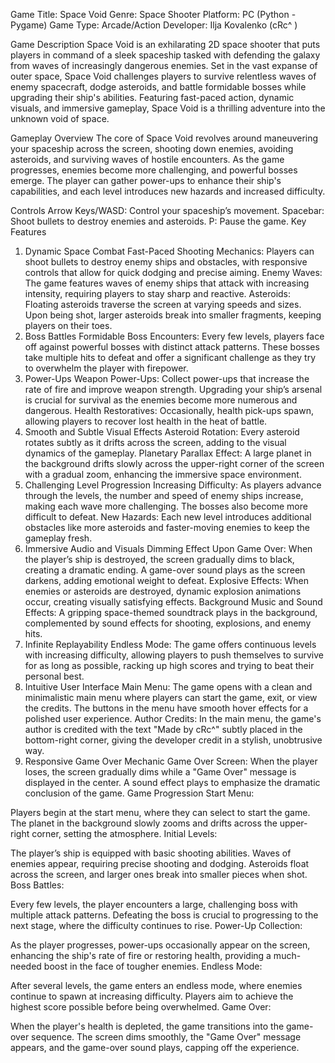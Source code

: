 Game Title: Space Void
Genre: Space Shooter
Platform: PC (Python - Pygame)
Game Type: Arcade/Action
Developer: Ilja Kovalenko (cRc^ )

Game Description
Space Void is an exhilarating 2D space shooter that puts players in command of a sleek spaceship tasked with defending the galaxy from waves of increasingly dangerous enemies. Set in the vast expanse of outer space, Space Void challenges players to survive relentless waves of enemy spacecraft, dodge asteroids, and battle formidable bosses while upgrading their ship's abilities. Featuring fast-paced action, dynamic visuals, and immersive gameplay, Space Void is a thrilling adventure into the unknown void of space.

Gameplay Overview
The core of Space Void revolves around maneuvering your spaceship across the screen, shooting down enemies, avoiding asteroids, and surviving waves of hostile encounters. As the game progresses, enemies become more challenging, and powerful bosses emerge. The player can gather power-ups to enhance their ship's capabilities, and each level introduces new hazards and increased difficulty.

Controls
Arrow Keys/WASD: Control your spaceship’s movement.
Spacebar: Shoot bullets to destroy enemies and asteroids.
P: Pause the game.
Key Features
1. Dynamic Space Combat
Fast-Paced Shooting Mechanics: Players can shoot bullets to destroy enemy ships and obstacles, with responsive controls that allow for quick dodging and precise aiming.
Enemy Waves: The game features waves of enemy ships that attack with increasing intensity, requiring players to stay sharp and reactive.
Asteroids: Floating asteroids traverse the screen at varying speeds and sizes. Upon being shot, larger asteroids break into smaller fragments, keeping players on their toes.
2. Boss Battles
Formidable Boss Encounters: Every few levels, players face off against powerful bosses with distinct attack patterns. These bosses take multiple hits to defeat and offer a significant challenge as they try to overwhelm the player with firepower.
3. Power-Ups
Weapon Power-Ups: Collect power-ups that increase the rate of fire and improve weapon strength. Upgrading your ship’s arsenal is crucial for survival as the enemies become more numerous and dangerous.
Health Restoratives: Occasionally, health pick-ups spawn, allowing players to recover lost health in the heat of battle.
4. Smooth and Subtle Visual Effects
Asteroid Rotation: Every asteroid rotates subtly as it drifts across the screen, adding to the visual dynamics of the gameplay.
Planetary Parallax Effect: A large planet in the background drifts slowly across the upper-right corner of the screen with a gradual zoom, enhancing the immersive space environment.
5. Challenging Level Progression
Increasing Difficulty: As players advance through the levels, the number and speed of enemy ships increase, making each wave more challenging. The bosses also become more difficult to defeat.
New Hazards: Each new level introduces additional obstacles like more asteroids and faster-moving enemies to keep the gameplay fresh.
6. Immersive Audio and Visuals
Dimming Effect Upon Game Over: When the player’s ship is destroyed, the screen gradually dims to black, creating a dramatic ending. A game-over sound plays as the screen darkens, adding emotional weight to defeat.
Explosive Effects: When enemies or asteroids are destroyed, dynamic explosion animations occur, creating visually satisfying effects.
Background Music and Sound Effects: A gripping space-themed soundtrack plays in the background, complemented by sound effects for shooting, explosions, and enemy hits.
7. Infinite Replayability
Endless Mode: The game offers continuous levels with increasing difficulty, allowing players to push themselves to survive for as long as possible, racking up high scores and trying to beat their personal best.
8. Intuitive User Interface
Main Menu: The game opens with a clean and minimalistic main menu where players can start the game, exit, or view the credits. The buttons in the menu have smooth hover effects for a polished user experience.
Author Credits: In the main menu, the game's author is credited with the text "Made by cRc^" subtly placed in the bottom-right corner, giving the developer credit in a stylish, unobtrusive way.
9. Responsive Game Over Mechanic
Game Over Screen: When the player loses, the screen gradually dims while a "Game Over" message is displayed in the center. A sound effect plays to emphasize the dramatic conclusion of the game.
Game Progression
Start Menu:

Players begin at the start menu, where they can select to start the game. The planet in the background slowly zooms and drifts across the upper-right corner, setting the atmosphere.
Initial Levels:

The player’s ship is equipped with basic shooting abilities. Waves of enemies appear, requiring precise shooting and dodging. Asteroids float across the screen, and larger ones break into smaller pieces when shot.
Boss Battles:

Every few levels, the player encounters a large, challenging boss with multiple attack patterns. Defeating the boss is crucial to progressing to the next stage, where the difficulty continues to rise.
Power-Up Collection:

As the player progresses, power-ups occasionally appear on the screen, enhancing the ship's rate of fire or restoring health, providing a much-needed boost in the face of tougher enemies.
Endless Mode:

After several levels, the game enters an endless mode, where enemies continue to spawn at increasing difficulty. Players aim to achieve the highest score possible before being overwhelmed.
Game Over:

When the player's health is depleted, the game transitions into the game-over sequence. The screen dims smoothly, the "Game Over" message appears, and the game-over sound plays, capping off the experience.
